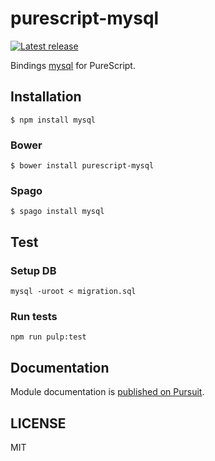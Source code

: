 # purescript-mysql

[![Latest release](http://img.shields.io/github/release/oreshinya/purescript-mysql.svg)](https://github.com/oreshinya/purescript-mysql/releases)

Bindings [mysql](https://github.com/mysqljs/mysql) for PureScript.

## Installation

```
$ npm install mysql
```

### Bower

```
$ bower install purescript-mysql
```

### Spago

```
$ spago install mysql
```

## Test

### Setup DB

```
mysql -uroot < migration.sql
```

### Run tests

```
npm run pulp:test
```

## Documentation

Module documentation is [published on Pursuit](http://pursuit.purescript.org/packages/purescript-mysql).

## LICENSE

MIT
